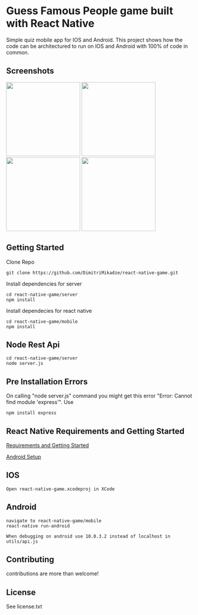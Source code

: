 # Guess Famous People game built with React Native

Simple quiz mobile app for IOS and Android.
This project shows how the code can be architectured to run on IOS and Android with 100% of code in common.

## Screenshots

<img src="https://github.com/DimitriMikadze/react-native-game/blob/master/server/images/screenshots/Start.jpg" width="200">
<img src="https://github.com/DimitriMikadze/react-native-game/blob/master/server/images/screenshots/Choose.jpg" width="200">
<img src="https://github.com/DimitriMikadze/react-native-game/blob/master/server/images/screenshots/Game.jpg" width="200">
<img src="https://github.com/DimitriMikadze/react-native-game/blob/master/server/images/screenshots/Finish.jpg" width="200">

## Getting Started

Clone Repo

````
git clone https://github.com/DimitriMikadze/react-native-game.git
````

Install dependencies for server

````
cd react-native-game/server
npm install
````

Install dependecies for react native

````
cd react-native-game/mobile
npm install
````

## Node Rest Api

````
cd react-native-game/server
node server.js
````
## Pre Installation Errors

On calling "node server.js" command you might get this error "Error: Cannot find module 'express'". Use

````
npm install express
````

## React Native Requirements and Getting Started

<a href="https://facebook.github.io/react-native/docs/getting-started.html" target="_blank">Requirements and Getting Started</a>

<a href="https://facebook.github.io/react-native/docs/android-setup.html" target="_blank">Android Setup</a>

## IOS

````
Open react-native-game.xcodeproj in XCode
````

## Android

````
navigate to react-native-game/mobile
react-native run-android

When debugging on android use 10.0.3.2 instead of localhost in utils/api.js

````

## Contributing

contributions are more than welcome!

## License

See license.txt
